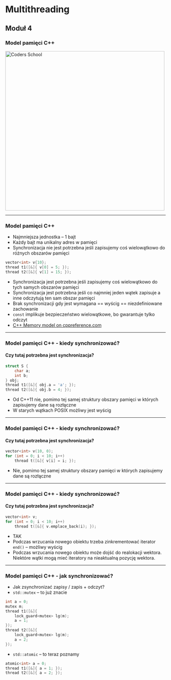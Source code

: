 <!-- .slide: data-background="#111111" -->

# Multithreading

## Moduł 4

### Model pamięci C++

<a href="https://coders.school">
    <img width="500" data-src="../coders_school_logo.png" alt="Coders School" class="plain">
</a>

___

### Model pamięci C++

* <!-- .element: class="fragment fade-in" --> Najmniejsza jednostka – 1 bajt
* <!-- .element: class="fragment fade-in" --> Każdy bajt ma unikalny adres w pamięci
* <!-- .element: class="fragment fade-in" --> Synchronizacja nie jest potrzebna jeśli zapisujemy coś wielowątkowo do różnych obszarów pamięci

```cpp
vector<int> v{10};
thread t1([&]{ v[0] = 5; });
thread t2([&]{ v[1] = 15; });
```
<!-- .element: class="fragment fade-in" -->

* <!-- .element: class="fragment fade-in" --> Synchronizacja jest potrzebna jeśli zapisujemy coś wielowątkowo do tych samych obszarów pamięci
* <!-- .element: class="fragment fade-in" --> Synchronizacja jest potrzebna jeśli co najmniej jeden wątek zapisuje a inne odczytują ten sam obszar pamięci
* <!-- .element: class="fragment fade-in" --> Brak synchronizacji gdy jest wymagana == wyścig == niezdefiniowane zachowanie
* <!-- .element: class="fragment fade-in" --> <code>const</code> implikuje bezpieczeństwo wielowątkowe, bo gwarantuje tylko odczyt
* <!-- .element: class="fragment fade-in" --> <a href="https://en.cppreference.com/w/cpp/language/memory_model">C++ Memory model on cppreference.com</a>

___

### Model pamięci C++ - kiedy synchronizować?

#### Czy tutaj potrzebna jest synchronizacja?
<!-- .element: class="fragment fade-in" -->

```cpp
struct S {
    char a;
    int b;
} obj;
thread t1([&]{ obj.a = 'a'; });
thread t2([&]{ obj.b = 4; });
```
<!-- .element: class="fragment fade-in" -->

* <!-- .element: class="fragment fade-in" --> Od C++11 nie, pomimo tej samej struktury obszary pamięci w których zapisujemy dane są rozłączne
* <!-- .element: class="fragment fade-in" --> W starych wątkach POSIX możliwy jest wyścig

___

### Model pamięci C++ - kiedy synchronizować?

#### Czy tutaj potrzebna jest synchronizacja?
<!-- .element: class="fragment fade-in" -->

```cpp
vector<int> v(10, 0);
for (int = 0; i < 10; i++)
    thread t([&]{ v[i] = i; });
```
<!-- .element: class="fragment fade-in" -->

* <!-- .element: class="fragment fade-in" --> Nie, pomimo tej samej struktury obszary pamięci w których zapisujemy dane są rozłączne

___

### Model pamięci C++ - kiedy synchronizować?

#### Czy tutaj potrzebna jest synchronizacja?
<!-- .element: class="fragment fade-in" -->

```cpp
vector<int> v;
for (int = 0; i < 10; i++)
    thread t([&]{ v.emplace_back(i); });
```
<!-- .element: class="fragment fade-in" -->

* <!-- .element: class="fragment fade-in" --> TAK
* <!-- .element: class="fragment fade-in" --> Podczas wrzucania nowego obiektu trzeba zinkrementować iterator <code>end()</code> – możliwy wyścig
* <!-- .element: class="fragment fade-in" --> Podczas wrzucania nowego obiektu może dojść do realokacji wektora. Niektóre wątki mogą mieć iteratory na nieaktualną pozycję wektora.

___

### Model pamięci C++ - jak synchronizować?

* <!-- .element: class="fragment fade-in" --> Jak zsynchronizać zapisy / zapis + odczyt?
* <!-- .element: class="fragment fade-in" --> <code>std::mutex</code> – to już znacie

```cpp
int a = 0;
mutex m;
thread t1([&]{
    lock_guard<mutex> lg(m);
    a = 1;
});
thread t2([&]{
    lock_guard<mutex> lg(m);
    a = 2;
});
```
<!-- .element: class="fragment fade-in" -->

* <!-- .element: class="fragment fade-in" --> <code>std::atomic<T></code> – to teraz poznamy

```cpp
atomic<int> a = 0;
thread t1([&]{ a = 1; });
thread t2([&]{ a = 2; });
```
<!-- .element: class="fragment fade-in" -->
